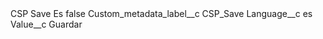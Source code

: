 <?xml version="1.0" encoding="UTF-8"?>
<CustomMetadata xmlns="http://soap.sforce.com/2006/04/metadata" xmlns:xsi="http://www.w3.org/2001/XMLSchema-instance" xmlns:xsd="http://www.w3.org/2001/XMLSchema">
    <label>CSP Save Es</label>
    <protected>false</protected>
    <values>
        <field>Custom_metadata_label__c</field>
        <value xsi:type="xsd:string">CSP_Save</value>
    </values>
    <values>
        <field>Language__c</field>
        <value xsi:type="xsd:string">es</value>
    </values>
    <values>
        <field>Value__c</field>
        <value xsi:type="xsd:string">Guardar</value>
    </values>
</CustomMetadata>

